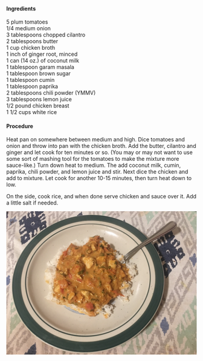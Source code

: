 #### Ingredients

5 plum tomatoes  
1/4 medium onion  
3 tablespoons chopped cilantro  
2 tablespoons butter  
1 cup chicken broth  
1 inch of ginger root, minced  
1 can (14 oz.) of coconut milk  
1 tablespoon garam masala  
1 tablespoon brown sugar  
1 tablespoon cumin  
1 tablespoon paprika  
2 tablespoons chili powder (YMMV)  
3 tablespoons lemon juice  
1/2 pound chicken breast  
1 1/2 cups white rice  

#### Procedure

Heat pan on somewhere between medium and high.
Dice tomatoes and onion and throw into pan with the chicken broth.
Add the butter, cilantro and ginger and let cook for ten minutes or so.
(You may or may not want to use some sort of mashing tool for the tomatoes to make the mixture more sauce-like.)
Turn down heat to medium.
The add coconut milk, cumin, paprika, chili powder, and lemon juice and stir.
Next dice the chicken and add to mixture.
Let cook for another 10-15 minutes, then turn heat down to low.

On the side, cook rice, and when done serve chicken and sauce over it.
Add a little salt if needed.

![](./images/Chicken%20tikka%20masala.jpg)
